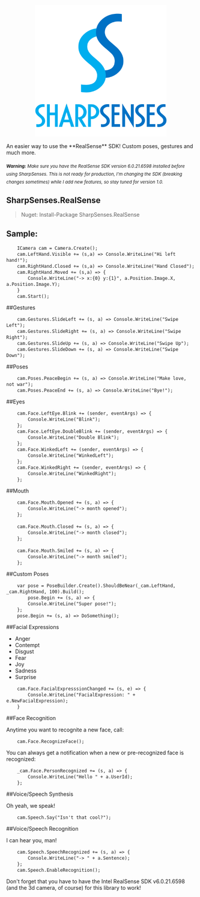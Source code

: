 <p align="center">
  <img src="https://raw.githubusercontent.com/SharpSenses/logos/master/sharp_senses.png" width="350px" alt="SharpSenses" />
</p>
<p>
An easier way to use the **RealSense** SDK! Custom poses, gestures and much more.

<sub>***Warning:*** *Make sure you have the RealSense SDK version 6.0.21.6598 installed before using SharpSenses. This is not ready for production, I'm changing the SDK (breaking changes sometimes) while I add new features, so stay tuned for version 1.0.*</sub>

## SharpSenses.RealSense
> Nuget: Install-Package SharpSenses.RealSense

## Sample:
```
    ICamera cam = Camera.Create();
    cam.LeftHand.Visible += (s,a) => Console.WriteLine("Hi left hand!");
    cam.RightHand.Closed += (s,a) => Console.WriteLine("Hand Closed");
    cam.RightHand.Moved += (s,a) => {
        Console.WriteLine("-> x:{0} y:{1}", a.Position.Image.X, a.Position.Image.Y);
    }
    cam.Start();
````
##Gestures

```
    cam.Gestures.SlideLeft += (s, a) => Console.WriteLine("Swipe Left");
    cam.Gestures.SlideRight += (s, a) => Console.WriteLine("Swipe Right");
    cam.Gestures.SlideUp += (s, a) => Console.WriteLine("Swipe Up");
    cam.Gestures.SlideDown += (s, a) => Console.WriteLine("Swipe Down");
```

##Poses
```
    cam.Poses.PeaceBegin += (s, a) => Console.WriteLine("Make love, not war");
    cam.Poses.PeaceEnd += (s, a) => Console.WriteLine("Bye!");
```

##Eyes
```
    cam.Face.LeftEye.Blink += (sender, eventArgs) => {
        Console.WriteLine("Blink");
    };
    cam.Face.LeftEye.DoubleBlink += (sender, eventArgs) => {
        Console.WriteLine("Double Blink");
    };
    cam.Face.WinkedLeft += (sender, eventArgs) => {
        Console.WriteLine("WinkedLeft");
    };
    cam.Face.WinkedRight += (sender, eventArgs) => {
        Console.WriteLine("WinkedRight");
    };
```

##Mouth
```
    cam.Face.Mouth.Opened += (s, a) => {
        Console.WriteLine("-> month opened");
    };

    cam.Face.Mouth.Closed += (s, a) => {
        Console.WriteLine("-> month closed");
    };

    cam.Face.Mouth.Smiled += (s, a) => {
        Console.WriteLine("-> month smiled");
    };
```

##Custom Poses
```
    var pose = PoseBuilder.Create().ShouldBeNear(_cam.LeftHand, _cam.RightHand, 100).Build();
        pose.Begin += (s, a) => {
        Console.WriteLine("Super pose!");
    };
    pose.Begin += (s, a) => DoSomething();
```

##Facial Expressions

- Anger
- Contempt
- Disgust
- Fear
- Joy 
- Sadness
- Surprise

```
    cam.Face.FacialExpresssionChanged += (s, e) => {
        Console.WriteLine("FacialExpression: " + e.NewFacialExpression);
    }
```

##Face Recognition

Anytime you want to recognite a new face, call:
```
	cam.Face.RecognizeFace();
```

You can always get a notification when a new or pre-recognized face is recognized: 
```
    _cam.Face.PersonRecognized += (s, a) => {
        Console.WriteLine("Hello " + a.UserId); 
    };
```

##Voice/Speech Synthesis 

Oh yeah, we speak!
```
    cam.Speech.Say("Isn't that cool?");
```

##Voice/Speech Recognition 

I can hear you, man!
```
    cam.Speech.SpeechRecognized += (s, a) => {
        Console.WriteLine("-> " + a.Sentence);
    };
    cam.Speech.EnableRecognition();
```

Don't forget that you have to have the Intel RealSense SDK v6.0.21.6598 (and the 3d camera, of course) for this library to work!
